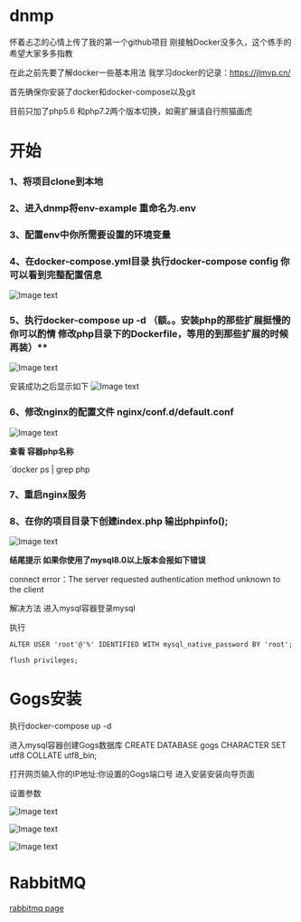 # dnmp
怀着忐忑的心情上传了我的第一个github项目
刚接触Docker没多久，这个练手的 希望大家多多指教

在此之前先要了解docker一些基本用法 我学习docker的记录：https://jlmvp.cn/

首先确保你安装了docker和docker-compose以及git

目前只加了php5.6 和php7.2两个版本切换，如需扩展请自行照猫画虎

# 开始
### 1、将项目clone到本地 

### 2、进入dnmp将env-example 重命名为.env

### 3、配置env中你所需要设置的环境变量

### 4、在docker-compose.yml目录 执行docker-compose config 你可以看到完整配置信息
![Image text](https://github.com/MichealJl/dnmp/blob/master/images/14.jpg)

### 5、执行docker-compose up -d  （额。。安装php的那些扩展挺慢的 你可以酌情 修改php目录下的Dockerfile，等用的到那些扩展的时候 再装）**
![Image text](https://github.com/MichealJl/dnmp/blob/master/images/4.jpg)

安装成功之后显示如下
![Image text](https://github.com/MichealJl/dnmp/blob/master/images/5.jpg)

### 6、修改nginx的配置文件 nginx/conf.d/default.conf

![Image text](https://github.com/MichealJl/dnmp/blob/master/images/15.jpg)

**查看 容器php名称**

 `docker ps | grep php 

### 7、重启nginx服务

### 8、在你的项目目录下创建index.php 输出phpinfo();
![Image text](https://github.com/MichealJl/dnmp/blob/master/images/10.jpg)

**结尾提示 如果你使用了mysql8.0以上版本会报如下错误**

connect error：The server requested authentication method unknown to the client

解决方法 进入mysql容器登录mysql

执行 

`ALTER USER 'root'@'%' IDENTIFIED WITH mysql_native_password BY 'root';`

`flush privileges;`

# Gogs安装

执行docker-compose up -d

进入mysql容器创建Gogs数据库 CREATE DATABASE gogs CHARACTER SET utf8 COLLATE utf8_bin; 

打开网页输入你的IP地址:你设置的Gogs端口号 进入安装安装向导页面

设置参数

![Image text](https://github.com/MichealJl/dnmp/blob/master/images/11.jpg)

![Image text](https://github.com/MichealJl/dnmp/blob/master/images/12.jpg)

![Image text](https://github.com/MichealJl/dnmp/blob/master/images/13.jpg)

# RabbitMQ
[rabbitmq page](https://learnku.com/articles/27548)
